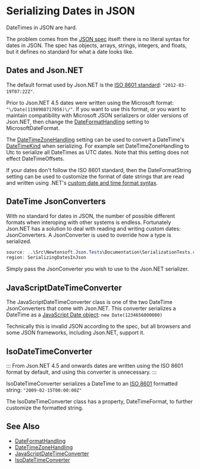 ﻿# Serializing Dates in JSON

DateTimes in JSON are hard.

The problem comes from the [JSON spec](http://www.ietf.org/rfc/rfc4627.txt) itself: there is no literal syntax for dates in JSON. The spec has objects, arrays, strings, integers, and floats, but it defines no standard for what a date looks like.

## Dates and Json.NET

The default format used by Json.NET is the [ISO 8601 standard](http://en.wikipedia.org/wiki/ISO_8601): `"2012-03-19T07:22Z"`.

Prior to Json.NET 4.5 dates were written using the Microsoft format: `"\/Date(1198908717056)\/"`. If you want to use this format, or you want to maintain compatibility with Microsoft JSON serializers or older versions of Json.NET, then change the [DateFormatHandling](/api/newtonsoft/json/dateformathandling/)
setting to MicrosoftDateFormat.

The [DateTimeZoneHandling](/api/newtonsoft/json/datetimezonehandling/) setting can be used to convert a DateTime's [DateTimeKind](T:System.DateTimeKind) when serializing. For example set DateTimeZoneHandling to Utc to serialize all DateTimes as UTC dates. Note that this setting does not effect DateTimeOffsets.

If your dates don't follow the ISO 8601 standard, then the DateFormatString setting can be used to customize the format of date strings that are read and written using .NET's [custom date and time format syntax](https://msdn.microsoft.com/en-us/library/8kb3ddd4.aspx).

## DateTime JsonConverters

With no standard for dates in JSON, the number of possible different formats when interoping with other systems is endless. Fortunately Json.NET has a solution to deal with reading and writing custom dates: JsonConverters. A JsonConverter is used to override how a type is serialized.

```csharp DateTime JsonConverters Example
source: ..\Src\Newtonsoft.Json.Tests\Documentation\SerializationTests.cs
region: SerializingDatesInJson
``` 

Simply pass the JsonConverter you wish to use to the Json.NET serializer.

## JavaScriptDateTimeConverter

The JavaScriptDateTimeConverter class is one of the two DateTime JsonConverters that come with Json.NET. This converter serializes a DateTime as a [JavaScript Date object](http://msdn.microsoft.com/en-us/library/cd9w2te4.aspx): `new Date(1234656000000)`

Technically this is invalid JSON according to the spec, but all browsers and some JSON frameworks, including Json.NET, support it.

## IsoDateTimeConverter

:::
From Json.NET 4.5 and onwards dates are written using the ISO 8601 format by default, and using this converter is unnecessary.
:::

IsoDateTimeConverter serializes a DateTime to an [ISO 8601](http://en.wikipedia.org/wiki/ISO_8601) formatted string: `"2009-02-15T00:00:00Z"`

The IsoDateTimeConverter class has a property, DateTimeFormat, to further customize the formatted string.

## See Also

- [DateFormatHandling](/api/newtonsoft/json/dateformathandling/)
- [DateTimeZoneHandling](/api/newtonsoft/json/datetimezonehandling/)
- [JavaScriptDateTimeConverter](/api/newtonsoft/json/converters/javascriptdatetimeconverter/)
- [IsoDateTimeConverter](/api/newtonsoft/json/converters/isodatetimeconverter/)
